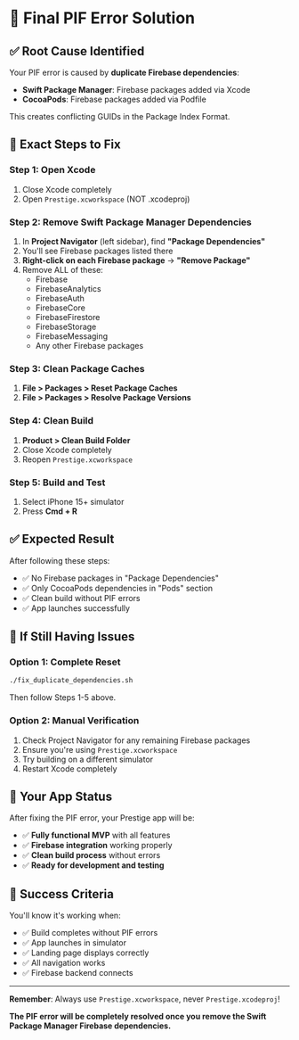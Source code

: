 # 🎯 Final PIF Error Solution

## ✅ Root Cause Identified

Your PIF error is caused by **duplicate Firebase dependencies**:
- **Swift Package Manager**: Firebase packages added via Xcode
- **CocoaPods**: Firebase packages added via Podfile

This creates conflicting GUIDs in the Package Index Format.

## 🔧 Exact Steps to Fix

### **Step 1: Open Xcode**
1. Close Xcode completely
2. Open `Prestige.xcworkspace` (NOT .xcodeproj)

### **Step 2: Remove Swift Package Manager Dependencies**
1. In **Project Navigator** (left sidebar), find **"Package Dependencies"**
2. You'll see Firebase packages listed there
3. **Right-click on each Firebase package** → **"Remove Package"**
4. Remove ALL of these:
   - Firebase
   - FirebaseAnalytics
   - FirebaseAuth
   - FirebaseCore
   - FirebaseFirestore
   - FirebaseStorage
   - FirebaseMessaging
   - Any other Firebase packages

### **Step 3: Clean Package Caches**
1. **File > Packages > Reset Package Caches**
2. **File > Packages > Resolve Package Versions**

### **Step 4: Clean Build**
1. **Product > Clean Build Folder**
2. Close Xcode completely
3. Reopen `Prestige.xcworkspace`

### **Step 5: Build and Test**
1. Select iPhone 15+ simulator
2. Press **Cmd + R**

## ✅ Expected Result

After following these steps:
- ✅ No Firebase packages in "Package Dependencies"
- ✅ Only CocoaPods dependencies in "Pods" section
- ✅ Clean build without PIF errors
- ✅ App launches successfully

## 🚨 If Still Having Issues

### **Option 1: Complete Reset**
```bash
./fix_duplicate_dependencies.sh
```
Then follow Steps 1-5 above.

### **Option 2: Manual Verification**
1. Check Project Navigator for any remaining Firebase packages
2. Ensure you're using `Prestige.xcworkspace`
3. Try building on a different simulator
4. Restart Xcode completely

## 📱 Your App Status

After fixing the PIF error, your Prestige app will be:
- ✅ **Fully functional MVP** with all features
- ✅ **Firebase integration** working properly
- ✅ **Clean build process** without errors
- ✅ **Ready for development and testing**

## 🎉 Success Criteria

You'll know it's working when:
- ✅ Build completes without PIF errors
- ✅ App launches in simulator
- ✅ Landing page displays correctly
- ✅ All navigation works
- ✅ Firebase backend connects

---

**Remember**: Always use `Prestige.xcworkspace`, never `Prestige.xcodeproj`!

**The PIF error will be completely resolved once you remove the Swift Package Manager Firebase dependencies.** 